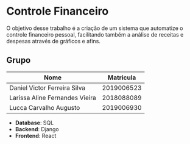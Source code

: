 # Controle Financeiro

O objetivo desse trabalho é a criação de um sistema que automatize o controle financeiro pessoal, facilitando também a análise de receitas e despesas através de gráficos e afins.

## Grupo

| Nome    | Matricula  |
|---------|------------|
| Daniel Victor Ferreira Silva | 2019006523 |
| Larissa Aline Fernandes Vieira | 2018088089 |
| Lucca Carvalho Augusto  | 2019006930 |

- **Database**: SQL
- **Backend**: Django
- **Frontend**: React
